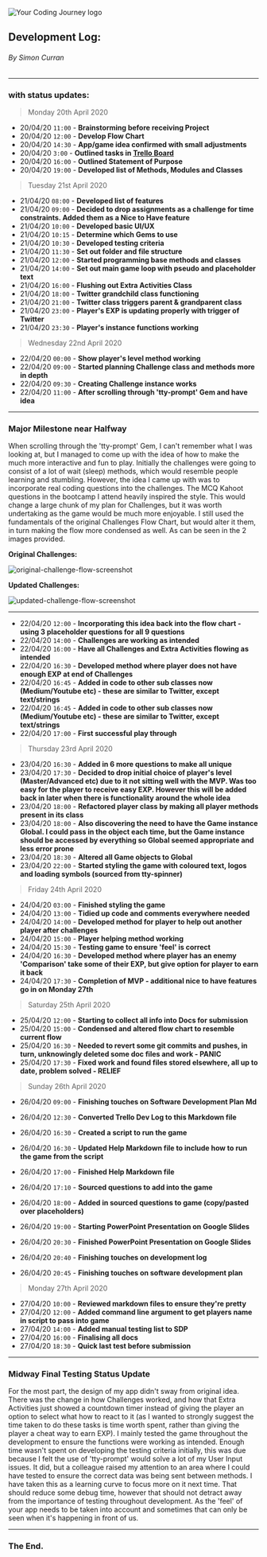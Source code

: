 ﻿![Your Coding Journey logo](https://github.com/SimoSultan/coding-bootcamp-text-adventure/blob/master/docs/logo.jpg)


## Development Log:
###### By Simon Curran
----
### with status updates:

> Monday 20th April 2020

- 20/04/20 `11:00` - **Brainstorming before receiving Project**
- 20/04/20 `12:00` - **Develop Flow Chart**
- 20/04/20 `14:30` - **App/game idea confirmed with small adjustments**
- 20/04/20 `3:00` - **Outlined tasks in [Trello Board](https://trello.com/b/hdiSXwWJ/codingbootcamptextadventure)**
- 20/04/20 `16:00` - **Outlined Statement of Purpose**
- 20/04/20 `19:00` - **Developed list of Methods, Modules and Classes**

> Tuesday 21st April 2020

- 21/04/20 `08:00` - **Developed list of features**
- 21/04/20 `09:00` - **Decided to drop assignments as a challenge for time constraints. Added them as a Nice to Have feature**
- 21/04/20 `10:00` - **Developed basic UI/UX**
- 21/04/20 `10:15` - **Determine which Gems to use**
- 21/04/20 `10:30` - **Developed testing criteria**
- 21/04/20 `11:30` - **Set out folder and file structure**
- 21/04/20 `12:00` - **Started programming base methods and classes**
- 21/04/20 `14:00` - **Set out main game loop with pseudo and placeholder text**
- 21/04/20 `16:00` - **Flushing out Extra Activities Class**
- 21/04/20 `18:00` - **Twitter grandchild class functioning**
- 21/04/20 `21:00` - **Twitter class triggers parent & grandparent class**
- 21/04/20 `23:00` - **Player's EXP is updating properly with trigger of Twitter**
- 21/04/20 `23:30` - **Player's instance functions working**

> Wednesday 22nd April 2020

- 22/04/20 `00:00` - **Show player's level method working**
- 22/04/20 `09:00` - **Started planning Challenge class and methods more in depth**
- 22/04/20 `09:30` - **Creating Challenge instance works**
- 22/04/20 `11:00` - **After scrolling through 'tty-prompt' Gem and have idea**

----
### Major Milestone near Halfway
When scrolling through the 'tty-prompt' Gem, I can't remember what I was looking at, but I managed to come up with the idea of how to make the much more interactive and fun to play. Initially the challenges were going to consist of a lot of wait (sleep) methods, which would resemble people learning and stumbling. However, the idea I came up with was to incorporate real coding questions into the challenges. The MCQ Kahoot questions in the bootcamp I attend heavily inspired the style.
This would change a large chunk of my plan for Challenges, but it was worth undertaking as the game would be much more enjoyable. I still used the fundamentals of the original Challenges Flow Chart, but would alter it them, in turn making the flow more condensed as well. As can be seen in the 2 images provided.

**Original Challenges:**

![original-challenge-flow-screenshot](https://github.com/SimoSultan/coding-bootcamp-text-adventure/blob/master/docs/flow-chart-original/challenges-flow.jpg)

**Updated Challenges:** 

![updated-challenge-flow-screenshot](https://github.com/SimoSultan/coding-bootcamp-text-adventure/blob/master/docs/flow-chart-updated/challenge-flow.jpg)

----

- 22/04/20 `12:00` - **Incorporating this idea back into the flow chart - using 3 placeholder questions for all 9 questions**
- 22/04/20 `14:00` - **Challenges are working as intended**
- 22/04/20 `16:00` - **Have all Challenges and Extra Activities flowing as intended**
- 22/04/20 `16:30` - **Developed method where player does not have enough EXP at end of Challenges**
- 22/04/20 `16:45` - **Added in code to other sub classes now (Medium/Youtube etc) - these are similar to Twitter, except text/strings**
- 22/04/20 `16:45` - **Added in code to other sub classes now (Medium/Youtube etc) - these are similar to Twitter, except text/strings**
- 22/04/20 `17:00` - **First successful play through**


> Thursday 23rd April 2020

- 23/04/20 `16:30` - **Added in 6 more questions to make all unique**
- 23/04/20 `17:30` - **Decided to drop initial choice of player's level (Master/Advanced etc) due to it not sitting well with the MVP. Was too easy for the player to receive easy EXP. However this will be added back in later when there is functionality around the whole idea**
- 23/04/20 `18:00` - **Refactored player class by making all player methods present in its class**
- 23/04/20 `18:00` - **Also discovering the need to have the Game instance Global. I could pass in the object each time, but the Game instance should be accessed by everything so Global seemed appropriate and less error prone**
- 23/04/20 `18:30` - **Altered all Game objects to Global**
- 23/04/20 `22:00` - **Started styling the game with coloured text, logos and loading symbols (sourced from tty-spinner)**

> Friday 24th April 2020

- 24/04/20 `03:00` - **Finished styling the game**
- 24/04/20 `13:00` - **Tidied up code and comments everywhere needed**
- 24/04/20 `14:00` - **Developed method for player to help out another player after challenges**
- 24/04/20 `15:00` - **Player helping method working**
- 24/04/20 `15:30` - **Testing game to ensure 'feel' is correct**
- 24/04/20 `16:30` - **Developed method where player has an enemy 'Comparison' take some of their EXP, but give option for player to earn it back**
- 24/04/20 `17:30` - **Completion of MVP - additional nice to have features go in on Monday 27th**

> Saturday 25th April 2020

- 25/04/20 `12:00` - **Starting to collect all info into Docs for submission**
- 25/04/20 `15:00` - **Condensed and altered flow chart to resemble current flow**
- 25/04/20 `16:30` - **Needed to revert some git commits and pushes, in turn, unknowingly deleted some doc files and work - PANIC**
- 25/04/20 `17:30` - **Fixed work and found files stored elsewhere, all up to date, problem solved - RELIEF**

> Sunday 26th April 2020

- 26/04/20 `09:00` - **Finishing touches on Software Development Plan Md**
- 26/04/20 `12:30` - **Converted Trello Dev Log to this Markdown file**
- 26/04/20 `16:30` - **Created a script to run the game**
- 26/04/20 `16:30` - **Updated Help Markdown file to include how to run the game from the script**
- 26/04/20 `17:00` - **Finished Help Markdown file**
- 26/04/20 `17:10` - **Sourced questions to add into the game**
- 26/04/20 `18:00` - **Added in sourced questions to game (copy/pasted over placeholders)**

- 26/04/20 `19:00` - **Starting PowerPoint Presentation on Google Slides**
- 26/04/20 `20:30` - **Finished PowerPoint Presentation on Google Slides**
- 26/04/20 `20:40` - **Finishing touches on development log**
- 26/04/20 `20:45` - **Finishing touches on software development plan**


> Monday 27th April 2020


- 27/04/20 `10:00` - **Reviewed markdown files to ensure they're pretty**
- 27/04/20 `12:00` - **Added command line argument to get players name in script to pass into game**
- 27/04/20 `14:00` - **Added manual testing list to SDP**
- 27/04/20 `16:00` - **Finalising all docs**
- 27/04/20 `18:30` - **Quick last test before submission**




----
### Midway Final Testing Status Update

For the most part, the design of my app didn't sway from original idea. There was the change in how Challenges worked, and how that Extra Activities just showed a countdown timer instead of giving the player an option to select what how to react to it (as I wanted to strongly suggest the time taken to do these tasks is time worth spent, rather than giving the player a cheat way to earn EXP). I mainly tested the game throughout the development to ensure the functions were working as intended. Enough time wasn't spent on developing the testing criteria initially, this was due because I felt the use of 'tty-prompt' would solve a lot of my User Input issues. It did, but a colleague raised my attention to an area where I could have tested to ensure the correct data was being sent between methods. I have taken this as a learning curve to focus more on it next time. That should reduce some debug time, however that should not detract away from the importance of testing throughout development. As the 'feel' of your app needs to be taken into account and sometimes that can only be seen when it's happening in front of us. 

----
### The End.

